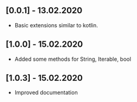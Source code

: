## [0.0.1] - 13.02.2020

* Basic extensions similar to kotlin.

## [1.0.0] - 15.02.2020

* Added some methods for String, Iterable, bool

## [1.0.3] - 15.02.2020

* Improved documentation